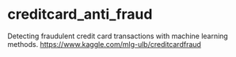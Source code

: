 # creditcard_anti_fraud
Detecting fraudulent credit card transactions with machine learning methods. https://www.kaggle.com/mlg-ulb/creditcardfraud
